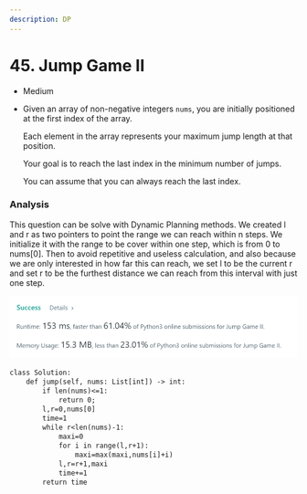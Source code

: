 ```yaml
---
description: DP
---
```


# 45. Jump Game II

* Medium
*   Given an array of non-negative integers `nums`, you are initially positioned at the first index of the array.

    Each element in the array represents your maximum jump length at that position.

    Your goal is to reach the last index in the minimum number of jumps.

    You can assume that you can always reach the last index.



### Analysis

This question can be solve with Dynamic Planning methods. We created l and r as two pointers to point the range we can reach within n steps. We initialize it with the range to be cover within one step, which is from 0 to nums\[0]. Then to avoid repetitive and useless calculation, and also because we are only interested in how far this can reach, we set l to be the current r and set r to be the furthest distance we can reach from this interval with just one step.&#x20;

![](<../.gitbook/assets/image (18) (1) (1) (1) (1) (1) (1) (1).png>)

```
class Solution:
    def jump(self, nums: List[int]) -> int:
        if len(nums)<=1:
            return 0;
        l,r=0,nums[0]
        time=1
        while r<len(nums)-1:
            maxi=0
            for i in range(l,r+1):
                maxi=max(maxi,nums[i]+i)
            l,r=r+1,maxi
            time+=1
        return time
```
